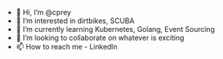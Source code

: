 - 👋 Hi, I’m @cprey
- 👀 I’m interested in dirtbikes, SCUBA
- 🌱 I’m currently learning Kubernetes, Golang, Event Sourcing
- 💞️ I’m looking to collaborate on whatever is exciting
- 📫 How to reach me - LinkedIn
